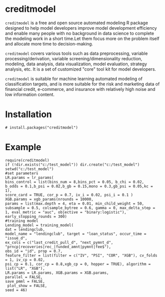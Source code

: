 # creditmodel

`creditmodel` is a free and open source automated modeling R package designed to help model developers improve model development efficiency and enable many people with no background in data science to complete the modeling work in a short time.Let them focus more on the problem itself and allocate more time to decision-making.

`creditmodel` covers various tools such as data preprocessing, variable processing/derivation, variable screening/dimensionality reduction, modeling, data analysis, data visualization, model evaluation, strategy analysis, etc. It is a set of customized "core" tool kit for model developers.

`creditmodel` is suitable for machine learning automated modeling of classification targets, and is more suitable for the risk and marketing data of financial credit, e-commerce, and insurance with relatively high noise and low information content.

# Installation
```
# install.packages("creditmodel")
```
# Example
```
require(creditmodel)
if (!dir.exists("c:/test_model")) dir.create("c:/test_model")
setwd("c:/test_model")
#set parameters
LR.params = lr_params(
bins_control = list(bins_num = 8,bins_pct = 0.05, b_chi = 0.02, 
b_odds = 0.1,b_psi = 0.02,b_gb = 0.15,mono = 0.3,gb_psi = 0.05,kc = 1),
score_card = TRUE, cor_p = 0.7, iv_i = 0.02, psi_i = 0.1 )
XGB.params = xgb_params(nrounds = 10000, 
params = list(max.depth = 4, eta = 0.01, min_child_weight = 50, subsample = 0.5, colsample_bytree = 0.6, gamma = 0, max_delta_step = 1, eval_metric = "auc", objective = "binary:logistic"), early_stopping_rounds = 300)
#training model
Lending_model = training_model(
dat = lendingclub,
model_name = "lendingclub", target = "loan_status", occur_time = "issue_d",
ex_cols = c("last_credit_pull_d", "next_pymnt_d", "prncp|recoveries|rec_|funded_amnt|pymnt|fee$"),
obs_id = "id", prop = 0.7,
feature_filter = list(filter = c("IV", "PSI", "COR", "XGB"), cv_folds = 1, iv_cp = 0.02,
psi_cp = 0.1, cor_cp = 0.8,xgb_cp = 0, hopper = TRUE), algorithm = list("LR", "XGB"),
LR.params = LR.params, XGB.params = XGB.params,
parallel = FALSE,
save_pmml = FALSE,
 plot_show = FALSE,
seed = 46)
```
